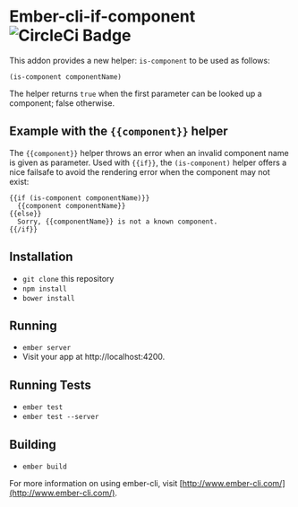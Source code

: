 # Ember-cli-if-component ![CircleCi Badge](https://circleci.com/gh/xcambar/ember-cli-if-component.svg?style=shield&circle-token=:circle-token)

This addon provides a new helper: `is-component` to be used as follows:

```
(is-component componentName)
```

The helper returns `true` when the first parameter can be looked up
a component; false otherwise.

## Example with the `{{component}}` helper

The `{{component}}` helper throws an error when
an invalid component name is given as parameter.
Used with `{{if}}`, the `(is-component)` helper offers a nice failsafe
to avoid the rendering error when the component may not exist:

```
{{if (is-component componentName)}}
  {{component componentName}}
{{else}}
  Sorry, {{componentName}} is not a known component.
{{/if}}
```

## Installation

* `git clone` this repository
* `npm install`
* `bower install`

## Running

* `ember server`
* Visit your app at http://localhost:4200.

## Running Tests

* `ember test`
* `ember test --server`

## Building

* `ember build`

For more information on using ember-cli, visit [http://www.ember-cli.com/](http://www.ember-cli.com/).
